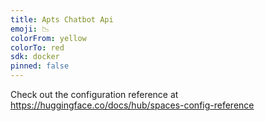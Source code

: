 ```yaml
---
title: Apts Chatbot Api
emoji: 📉
colorFrom: yellow
colorTo: red
sdk: docker
pinned: false
---
```


Check out the configuration reference at https://huggingface.co/docs/hub/spaces-config-reference
